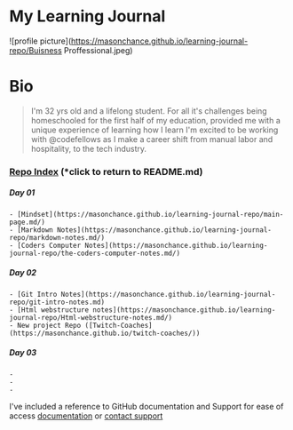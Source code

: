 # My Learning Journal

![profile picture](https://masonchance.github.io/learning-journal-repo/Buisness Proffessional.jpeg)

# Bio

>I'm 32 yrs old and a lifelong student. For all it's challenges being homeschooled for the first half of my education, provided me with a unique experience of learning how I learn
 I'm excited to be working with @codefellows as I make a career shift from manual labor and hospitality, to the tech industry. 


### [Repo Index](https://masonchance.github.io/learning-journal-repo/) (*click to return to README.md)

##### Day 01
    - [Mindset](https://masonchance.github.io/learning-journal-repo/main-page.md/)
    - [Markdown Notes](https://masonchance.github.io/learning-journal-repo/markdown-notes.md/)
    - [Coders Computer Notes](https://masonchance.github.io/learning-journal-repo/the-coders-computer-notes.md/)

##### Day 02
    - [Git Intro Notes](https://masonchance.github.io/learning-journal-repo/git-intro-notes.md)
    - [Html webstructure notes](https://masonchance.github.io/learning-journal-repo/Html-webstructure-notes.md/)
    - New project Repo ([Twitch-Coaches](https://masonchance.github.io/twitch-coaches/))

##### Day 03
    -
    -
    -

I've included a reference to GitHub documentation and Support for ease of access
[documentation](https://help.github.com/categories/github-pages-basics/) or [contact support](https://github.com/contact)